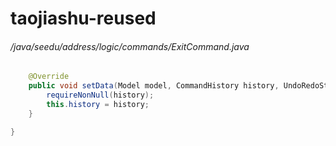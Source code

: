 # taojiashu-reused
###### /java/seedu/address/logic/commands/ExitCommand.java
``` java
    @Override
    public void setData(Model model, CommandHistory history, UndoRedoStack undoRedoStack) {
        requireNonNull(history);
        this.history = history;
    }

}
```
